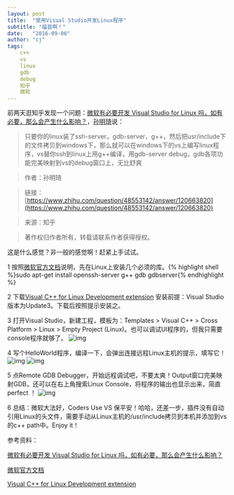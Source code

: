 ```yaml
---
layout: post
title:  "使用Visual Studio开发Linux程序"
subtitle: "福音啊！"
date:   "2016-09-06" 
author: "cj"
tags:
    c++
    vs
    linux
    gdb
    debug
    知乎
    微软
---
```


前两天逛知乎发现一个问题：[微软有必要开发 Visual Studio for Linux 吗，如有必要，那么会产生什么影响？](https://www.zhihu.com/question/48553142)，[孙明琦](https://www.zhihu.com/people/sun-ming-qi-34)说：

> 只要你的linux装了ssh-server，gdb-server，g++，然后把usr/include下的文件拷贝到windows下，那么就可以在windows下的vs上编写linux程序，vs替你ssh到linux上用g++编译，用gdb-server debug，gdb各项功能完美映射到vs的debug窗口上，无比舒爽

> 作者：孙明琦

> 链接：[https://www.zhihu.com/question/48553142/answer/120663820](https://www.zhihu.com/question/48553142/answer/120663820)

> 来源：知乎

> 著作权归作者所有，转载请联系作者获得授权。

这是什么感觉？非一般的感觉啊！赶紧上手试试。

1 按照[微软官方文档](https://blogs.msdn.microsoft.com/vcblog/2016/03/30/visual-c-for-linux-development/)说明，先在Linux上安装几个必须的库。{% highlight shell %}sudo apt-get install openssh-server g++ gdb gdbserver{% endhighlight %} 

2 下载[Visual C++ for Linux Development extension](https://blogs.msdn.microsoft.com/vcblog/2016/03/30/visual-c-for-linux-development/)
安装前提：Visual Studio版本为Update3。下载后按照提示安装之。

3 打开Visual Studio，新建工程，模板为：Templates > Visual C++ > Cross Platform > Linux > Empty Project (Linux)。也可以调试UI程序的，但我只需要console程序就够了。
![img](http://os07mvnhm.bkt.clouddn.com/new-linux-blank-project.png)

4 写个HelloWorld程序，编译一下，会弹出连接远程Linux主机的提示，填写它！
![img](http://os07mvnhm.bkt.clouddn.com/HelloWorlCpp.png)
![img](http://os07mvnhm.bkt.clouddn.com/Connect-to-Linux-first-connection.png)

5 点Remote GDB Debugger，开始远程调试吧，不要太爽！Output窗口完美映射GDB，还可以在右上角搜索Linux Console，将程序的输出也显示出来，简直 perfect ！
![img](http://os07mvnhm.bkt.clouddn.com/Output-and-Linux-Console.png)

6 总结：微软大法好，Coders Use VS 保平安！哈哈，还差一步，插件没有自动引用Linux的头文件，需要手动从Linux主机的/usr/include拷贝到本机并添加到vs的c++ path中。Enjoy it！

参考资料：

[微软有必要开发 Visual Studio for Linux 吗，如有必要，那么会产生什么影响？](https://www.zhihu.com/question/48553142)

[微软官方文档](https://blogs.msdn.microsoft.com/vcblog/2016/03/30/visual-c-for-linux-development/)

[Visual C++ for Linux Development extension](https://blogs.msdn.microsoft.com/vcblog/2016/03/30/visual-c-for-linux-development/)
